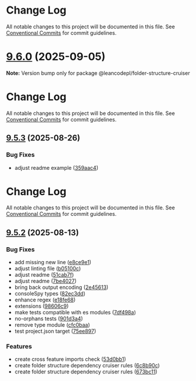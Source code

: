 # Change Log

All notable changes to this project will be documented in this file. See
[Conventional Commits](https://conventionalcommits.org) for commit guidelines.

# [9.6.0](https://github.com/leancodepl/js_corelibrary/compare/v9.5.3...v9.6.0) (2025-09-05)

**Note:** Version bump only for package @leancodepl/folder-structure-cruiser

# Change Log

All notable changes to this project will be documented in this file. See
[Conventional Commits](https://conventionalcommits.org) for commit guidelines.

## [9.5.3](https://github.com/leancodepl/js_corelibrary/compare/v9.5.2...v9.5.3) (2025-08-26)

### Bug Fixes

- adjust readme example
  ([359aac4](https://github.com/leancodepl/js_corelibrary/commit/359aac4ac7b02b4c8ac677eac30330e5b2e1bf3d))

# Change Log

All notable changes to this project will be documented in this file. See
[Conventional Commits](https://conventionalcommits.org) for commit guidelines.

## [9.5.2](https://github.com/leancodepl/js_corelibrary/compare/v9.5.1...v9.5.2) (2025-08-13)

### Bug Fixes

- add missing new line
  ([e8ce9e1](https://github.com/leancodepl/js_corelibrary/commit/e8ce9e1836981fe68ddd8095e7c7f874ca93b750))
- adjust linting file
  ([b05100c](https://github.com/leancodepl/js_corelibrary/commit/b05100cb6264c4bd6f33eb7434cd34610a191d6b))
- adjust readme
  ([51cab7f](https://github.com/leancodepl/js_corelibrary/commit/51cab7fdf3d937a62bb39c5b637b01fa8bb71954))
- adjust readme
  ([7be4027](https://github.com/leancodepl/js_corelibrary/commit/7be4027d466889a0474b183f091b2e8431c50b2a))
- bring back output encoding
  ([2e45613](https://github.com/leancodepl/js_corelibrary/commit/2e456135762ca3c52e5a277328b39f34704868ae))
- consoleSpy types
  ([82ec3dd](https://github.com/leancodepl/js_corelibrary/commit/82ec3ddc1442bc9ea977cf0faec6ff20d003109c))
- enhance regex
  ([e18fe68](https://github.com/leancodepl/js_corelibrary/commit/e18fe6822a36792b74c98250b916139ee841cb13))
- extensions ([98606c9](https://github.com/leancodepl/js_corelibrary/commit/98606c98403c6151b97c22c1e8a1b262a073474e))
- make tests compatible with es modules
  ([7df498a](https://github.com/leancodepl/js_corelibrary/commit/7df498abef57ee133ed666ca4c29dd9ec953ae65))
- no-orphans tests
  ([901d3a4](https://github.com/leancodepl/js_corelibrary/commit/901d3a4150bead4899993d8d6994facb4e103f91))
- remove type module
  ([cfc0baa](https://github.com/leancodepl/js_corelibrary/commit/cfc0baa1ee3f7da29628b8d29cf6a32b11ffb78c))
- test project.json target
  ([75ee897](https://github.com/leancodepl/js_corelibrary/commit/75ee897ea1930a4b4e9283141c7c8aaa4f1c4240))

### Features

- create cross feature imports check
  ([53d0bb1](https://github.com/leancodepl/js_corelibrary/commit/53d0bb19067fc5bc1212ae1ba9fe536e2d664a4c))
- create folder structure dependency cruiser rules
  ([6c8b90c](https://github.com/leancodepl/js_corelibrary/commit/6c8b90c15fec9099478d189bf2261c9f0e6b3189))
- create folder structure dependency cruiser rules
  ([673bc11](https://github.com/leancodepl/js_corelibrary/commit/673bc1107d73b522c3c77d81b53f35ce92008532))

